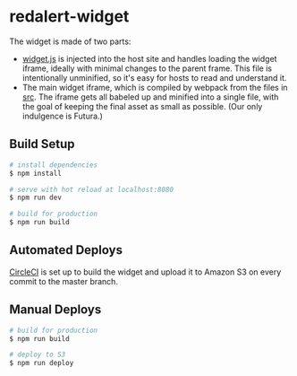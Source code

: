 # redalert-widget

The widget is made of two parts:

* [widget.js](https://github.com/fightforthefuture/watch-widget/blob/master/static/widget.js) is injected into the host site and handles loading the widget iframe, ideally with minimal changes to the parent frame. This file is intentionally unminified, so it's easy for hosts to read and understand it.
* The main widget iframe, which is compiled by webpack from the files in [src](https://github.com/fightforthefuture/watch-widget/blob/master/src). The iframe gets all babeled up and minified into a single file, with the goal of keeping the final asset as small as possible. (Our only indulgence is Futura.)

## Build Setup

``` bash
# install dependencies
$ npm install

# serve with hot reload at localhost:8080
$ npm run dev

# build for production
$ npm run build
```

## Automated Deploys

[CircleCI](https://circleci.com/gh/fightforthefuture/watch-widget/tree/master) is set up to build the widget and upload it to Amazon S3 on every commit to the master branch.

## Manual Deploys

``` bash
# build for production
$ npm run build

# deploy to S3
$ npm run deploy
```
